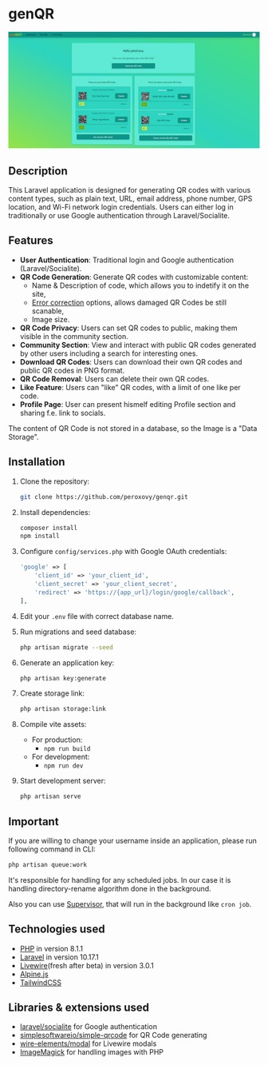 # genQR

![Screenshot](screenshot.png)

## Description

This Laravel application is designed for generating QR codes with various content types, such as plain text, URL, email address, phone number, GPS location, and Wi-Fi network login credentials. Users can either log in traditionally or use Google authentication through Laravel/Socialite.

## Features

- **User Authentication**: Traditional login and Google authentication (Laravel/Socialite).
- **QR Code Generation**: Generate QR codes with customizable content:
    - Name & Description of code, which allows you to indetify it on the site,
    - [Error correction](https://en.wikipedia.org/wiki/QR_code#Error_correction) options, allows damaged QR Codes be still scanable,
    - Image size.
- **QR Code Privacy**: Users can set QR codes to public, making them visible in the community section.
- **Community Section**: View and interact with public QR codes generated by other users including a search for interesting ones.
- **Download QR Codes**: Users can download their own QR codes and public QR codes in PNG format.
- **QR Code Removal**: Users can delete their own QR codes.
- **Like Feature**: Users can "like" QR codes, with a limit of one like per code.
- **Profile Page**: User can present hismelf editing Profile section and sharing f.e. link to socials.

The content of QR Code is not stored in a database, so the Image is a "Data Storage".

## Installation

1. Clone the repository:

   ```bash
   git clone https://github.com/peroxovy/genqr.git
   ```

2. Install dependencies:

    ```bash
    composer install
    npm install
    ```
3. Configure `config/services.php` with Google OAuth credentials:

    ```php
    'google' => [
        'client_id' => 'your_client_id',
        'client_secret' => 'your_client_secret',
        'redirect' => 'https://{app_url}/login/google/callback',
    ],
    ```
4. Edit your `.env` file with correct database name.

5. Run migrations and seed database:

    ```bash
    php artisan migrate --seed
    ```

6. Generate an application key:

    ```bash
    php artisan key:generate
    ```
7. Create storage link:
    
    ```bash
    php artisan storage:link
    ```

8. Compile vite assets:

    - For production:
        - `npm run build`
    - For development:
        - `npm run dev`

9. Start development server:

    ```bash
    php artisan serve
    ```
## Important

If you are willing to change your username inside an application, please run following command in CLI:

```bash
php artisan queue:work
```

It's responsible for handling for any scheduled jobs. In our case it is handling directory-rename algorithm done in the background.

Also you can use [Supervisor](https://laravel.com/docs/10.x/queues#supervisor-configuration), that will run in the background like `cron job`.

## Technologies used

- [PHP](https://www.php.net/) in version 8.1.1
- [Laravel](https://laravel.com/) in version 10.17.1
- [Livewire](https://livewire.laravel.com/)(fresh after beta) in version 3.0.1
- [Alpine.js](https://alpinejs.dev/)
- [TailwindCSS](https://tailwindcss.com/)

## Libraries & extensions used

- [laravel/socialite](https://laravel.com/docs/10.x/socialite) for Google authentication
- [simplesoftwareio/simple-qrcode](https://github.com/SimpleSoftwareIO/simple-qrcode) for QR Code generating
- [wire-elements/modal](https://github.com/wire-elements/modal) for Livewire modals
- [ImageMagick](https://www.php.net/manual/en/book.imagick.php) for handling images with PHP
